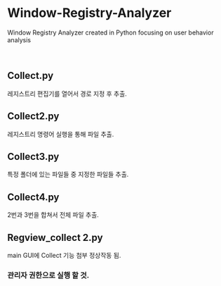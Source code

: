 # Window-Registry-Analyzer
Window Registry Analyzer created in Python focusing on user behavior analysis

<br>

## Collect.py
레지스트리 편집기를 열어서 경로 지정 후 추출.

## Collect2.py
레지스트리 명령어 실행을 통해 파일 추출. 

## Collect3.py
특정 폴더에 있는 파일들 중 지정한 파일들 추출.

## Collect4.py
2번과 3번을 합쳐서 전체 파일 추출.

## Regview_collect 2.py
main GUI에 Collect 기능 첨부 정상작동 됨.

### 관리자 권한으로 실행 할 것.

